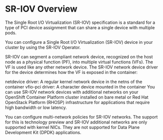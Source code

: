 # SR-IOV Overview
The Single Root I/O Virtualization (SR-IOV) specification is a standard for a type of PCI device assignment that can share a single device with multiple pods.

You can configure a Single Root I/O Virtualization (SR-IOV) device in your cluster by using the SR-IOV Operator.

SR-IOV can segment a compliant network device, recognized on the host node as a physical function (PF), into multiple virtual functions (VFs). The VF is used like any other network device. The SR-IOV network device driver for the device determines how the VF is exposed in the container:

netdevice driver: A regular kernel network device in the netns of the container
vfio-pci driver: A character device mounted in the container
You can use SR-IOV network devices with additional networks on your OpenShift Container Platform cluster installed on bare metal or Red Hat OpenStack Platform (RHOSP) infrastructure for applications that require high bandwidth or low latency.

You can configure multi-network policies for SR-IOV networks. The support for this is technology preview and SR-IOV additional networks are only supported with kernel NICs. They are not supported for Data Plane Development Kit (DPDK) applications.